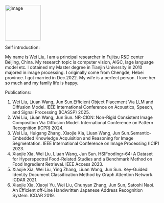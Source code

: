 <img width="116" alt="image" src="https://github.com/user-attachments/assets/bcda90fc-4354-47d9-8081-9c895a4c500f">

Self introduction:

My name is Wei Liu, I am a principal researcher in Fujitsu R&D center Beijing, China. My research topic is computer vision, AIGC, lage language model etc. I obtained my Master degree in Tianjin University in 2010 majored in image processing. I originally come from Chengde, Hebei province. I got married in Dec.2022. My wife is a perfect person. I love her so much and my family life is happy.

Publications:

1. Wei Liu, Liuan Wang, Jun Sun.Efficient Object Placement Via LLM and Diffusion Model. IEEE International Conference on Acoustics, Speech, and Signal Processing (ICASSP) 2025.
2. Wei Liu, Liuan Wang, Jun Sun. NR-CION: Non-Rigid Consistent Image Composition Via Diffusion Model. International Conference on Pattern Recognition (ICPR) 2024.
3. Wei Liu, Huigang Zhang, Xiaojie Xia, Liuan Wang, Jun Sun.Semantic-Embedded Knowledge Acquisition and Reasoning for Image Segmentation. IEEE International Conference on Image Processing (ICIP) 2023.
4. Xiaojie Xia, Wei Liu, Liuan Wang, Jun Sun. HSIFoodIngr-64: A Dataset for Hyperspectral Food-Related Studies and a Benchmark Method on Food Ingredient Retrieval.  IEEE Access 2023.
5. Xiaojie Xia, Wei Liu, Ying Zhang, Liuan Wang, Jun Sun. Key-Guided Identity Document Classification Method by Graph Attention Network. ICDAR 2021.
6. Xiaojie Xia, Xiaoyi Yu, Wei Liu, Chunyan Zhang, Jun Sun, Satoshi Naoi. An Efficient off-Line Handwritten Japanese Address Recognition System. ICDAR 2019.

